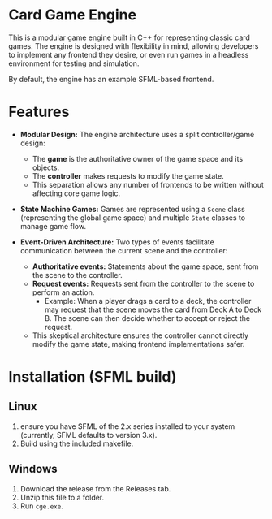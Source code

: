 # Card Game Engine
This is a modular game engine built in C++ for representing classic card games. The engine is designed with flexibility in mind, allowing developers to implement any frontend they desire, or even run games in a headless environment for testing and simulation.

By default, the engine has an example SFML-based frontend.

# Features

- **Modular Design:** The engine architecture uses a split controller/game design:
  - The **game** is the authoritative owner of the game space and its objects.
  - The **controller** makes requests to modify the game state.
  - This separation allows any number of frontends to be written without affecting core game logic.

- **State Machine Games:** Games are represented using a `Scene` class (representing the global game space) and multiple `State` classes to manage game flow.

- **Event-Driven Architecture:** Two types of events facilitate communication between the current scene and the controller:
  - **Authoritative events:** Statements about the game space, sent from the scene to the controller.
  - **Request events:** Requests sent from the controller to the scene to perform an action.
    - Example: When a player drags a card to a deck, the controller may request that the scene moves the card from Deck A to Deck B. The scene can then decide whether to accept or reject the request.
  - This skeptical architecture ensures the controller cannot directly modify the game state, making frontend implementations safer.

# Installation (SFML build)
## Linux
1. ensure you have SFML of the 2.x series installed to your system (currently, SFML defaults to version 3.x).
2. Build using the included makefile.

## Windows
1. Download the release from the Releases tab.
2. Unzip this file to a folder.
3. Run `cge.exe`.
